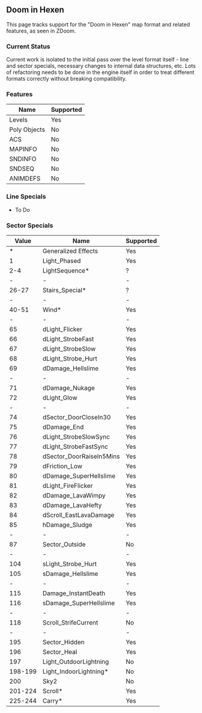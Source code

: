 ## Doom in Hexen

This page tracks support for the "Doom in Hexen" map format and related features, as seen in ZDoom.

### Current Status

Current work is isolated to the initial pass over the level format itself - line and sector specials, necessary changes to internal data structures, etc. Lots of refactoring needs to be done in the engine itself in order to treat different formats correctly without breaking compatibility.

### Features

| Name         | Supported |
|--------------|-----------|
| Levels       | Yes       |
| Poly Objects | No        |
| ACS          | No        |
| MAPINFO      | No        |
| SNDINFO      | No        |
| SNDSEQ       | No        |
| ANIMDEFS     | No        |

### Line Specials

- To Do

### Sector Specials

| Value   | Name                     | Supported |
|---------|--------------------------|-----------|
| *       | Generalized Effects      | Yes       |
| 1       | Light_Phased             | Yes       |
| 2-4     | LightSequence*           | ?         |
| -       | -                        | -         |
| 26-27   | Stairs_Special*          | ?         |
| -       | -                        | -         |
| 40-51   | Wind*                    | Yes       |
| -       | -                        | -         |
| 65      | dLight_Flicker           | Yes       |
| 66      | dLight_StrobeFast        | Yes       |
| 67      | dLight_StrobeSlow        | Yes       |
| 68      | dLight_Strobe_Hurt       | Yes       |
| 69      | dDamage_Hellslime        | Yes       |
| -       | -                        | -         |
| 71      | dDamage_Nukage           | Yes       |
| 72      | dLight_Glow              | Yes       |
| -       | -                        | -         |
| 74      | dSector_DoorCloseIn30    | Yes       |
| 75      | dDamage_End              | Yes       |
| 76      | dLight_StrobeSlowSync    | Yes       |
| 77      | dLight_StrobeFastSync    | Yes       |
| 78      | dSector_DoorRaiseIn5Mins | Yes       |
| 79      | dFriction_Low            | Yes       |
| 80      | dDamage_SuperHellslime   | Yes       |
| 81      | dLight_FireFlicker       | Yes       |
| 82      | dDamage_LavaWimpy        | Yes       |
| 83      | dDamage_LavaHefty        | Yes       |
| 84      | dScroll_EastLavaDamage   | Yes       |
| 85      | hDamage_Sludge           | Yes       |
| -       | -                        | -         |
| 87      | Sector_Outside           | No        |
| -       | -                        | -         |
| 104     | sLight_Strobe_Hurt       | Yes       |
| 105     | sDamage_Hellslime        | Yes       |
| -       | -                        | -         |
| 115     | Damage_InstantDeath      | Yes       |
| 116     | sDamage_SuperHellslime   | Yes       |
| -       | -                        | -         |
| 118     | Scroll_StrifeCurrent     | No        |
| -       | -                        | -         |
| 195     | Sector_Hidden            | Yes       |
| 196     | Sector_Heal              | Yes       |
| 197     | Light_OutdoorLightning   | No        |
| 198-199 | Light_IndoorLightning*   | No        |
| 200     | Sky2                     | No        |
| 201-224 | Scroll*                  | Yes       |
| 225-244 | Carry*                   | Yes       |
